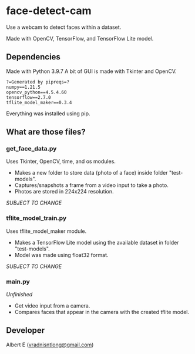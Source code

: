 # face-detect-cam
Use a webcam to detect faces within a dataset.

Made with OpenCV, TensorFlow, and TensorFlow Lite model.

## Dependencies
Made with Python 3.9.7
A bit of GUI is made with Tkinter and OpenCV.
```
?=Generated by pipreqs=?
numpy==1.21.5
opencv_python==4.5.4.60
tensorflow==2.7.0
tflite_model_maker==0.3.4
```
Everything was installed using pip.

## What are those files?
### get_face_data.py
Uses Tkinter, OpenCV, time, and os modules.
- Makes a new folder to store data (photo of a face) inside folder "test-models".
- Captures/snapshots a frame from a video input to take a photo.
- Photos are stored in 224x224 resolution.

_SUBJECT TO CHANGE_

### tflite_model_train.py
Uses tflite_model_maker module.
- Makes a TensorFlow Lite model using the available dataset in folder "test-models".
- Model was made using float32 format.

_SUBJECT TO CHANGE_

### main.py
_Unfinished_
- Get video input from a camera.
- Compares faces that appear in the camera with the created tflite model.

## Developer
Albert E (vradnisntlong@gmail.com)
